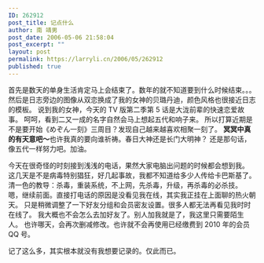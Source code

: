 ```yaml
---
ID: 262912
post_title: 记点什么
author: 南 靖男
post_date: 2006-05-06 21:58:04
post_excerpt: ""
layout: post
permalink: https://larryli.cn/2006/05/262912
published: true
---
```

首先是数天的单身生活肯定马上会结束了。数年的就不知道要到什么时候结束。。。
然后是日志旁边的图像从双恋换成了我的女神的贝璐丹迪，颜色风格也很接近日志的模板。
说到我的女神，今天的 TV 版第二季第 5 话是大泷前辈的快速恋爱故事。
呵呵，看到二又一成的名字自然会马上想起五代和响子来。
所以打算近期是不是要开始《めぞん一刻》三周目？发现自己越来越喜欢相聚一刻了。
<strong>冥冥中真的有天意吧～</strong>也许我真的要向谁祈祷。春日大神还是长门大明神？
还是那句话，像五代一样努力吧。加油。
<!--more-->
今天在很奇怪的时刻接到浅浅的电话，果然大家电脑出问题的时候都会想到我。
这几天是不是病毒特别猖狂，好几起事故，我都不知道给多少人传给卡巴斯基了。
清一色的教导：杀毒，重装系统，不上网，先杀毒，升级，再杀毒的必杀技。
嗯，继续前面。直接打电话的原因是没看见我在线，其实我正挂在上面聊的热火朝天。
只是稍微调整了一下好友分组和会员密友设置。很多人都无法再看见我时时在线了。
我大概也不会怎么去加好友了。别人加我就是了，我这里只需要陌生人。
也许哪天，会再次删减修改。也许就不会再使用已经缴费到 2010 年的会员 QQ 号。

记了这么多，其实根本就没有我想要记录的。仅此而已。